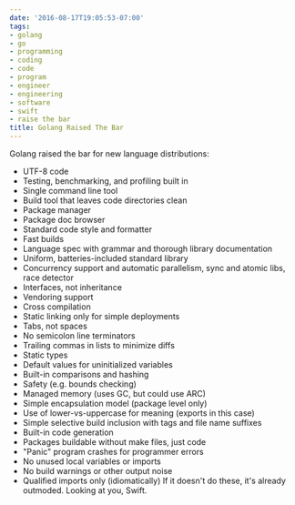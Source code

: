 ```yaml
---
date: '2016-08-17T19:05:53-07:00'
tags:
- golang
- go
- programming
- coding
- code
- program
- engineer
- engineering
- software
- swift
- raise the bar
title: Golang Raised The Bar
---
```


Golang raised the bar for new language distributions:

- UTF-8 code
- Testing, benchmarking, and profiling built in
- Single command line tool
- Build tool that leaves code directories clean
- Package manager
- Package doc browser
- Standard code style and formatter
- Fast builds
- Language spec with grammar and thorough library documentation
- Uniform, batteries-included standard library
- Concurrency support and automatic parallelism, sync and atomic libs, race detector
- Interfaces, not inheritance
- Vendoring support
- Cross compilation
- Static linking only for simple deployments
- Tabs, not spaces
- No semicolon line terminators
- Trailing commas in lists to minimize diffs
- Static types
- Default values for uninitialized variables
- Built-in comparisons and hashing
- Safety (e.g. bounds checking)
- Managed memory (uses GC, but could use ARC)
- Simple encapsulation model (package level only)
- Use of lower-vs-uppercase for meaning (exports in this case)
- Simple selective build inclusion with tags and file name suffixes
- Built-in code generation
- Packages buildable without make files, just code
- "Panic" program crashes for programmer errors
- No unused local variables or imports
- No build warnings or other output noise
- Qualified imports only (idiomatically) If it doesn't do these, it's already outmoded. Looking at you, Swift.
